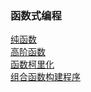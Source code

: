 ### 函数式编程
[纯函数](https://github.com/spring011/spring-Blog/issues/18)<br>
[高阶函数](https://github.com/spring011/spring-Blog/issues/17)<br>
[函数柯里化](https://github.com/spring011/spring-Blog/issues/19)<br>
[组合函数构建程序](https://github.com/spring011/spring-Blog/issues/20)<br>

